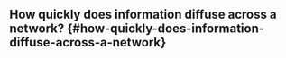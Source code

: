 ## How quickly does information diffuse across a network? {#how-quickly-does-information-diffuse-across-a-network}
